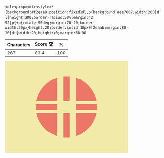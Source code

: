 `<dl><p><p><dt><style>*{background:#f2eaa8;position:fixed}dl,p{background:#ee7667;width:200}dl{height:200;border-radius:50%;margin:42 92}p{+p{rotate:90deg;margin:70-20;border-width:20px}height:20;border:solid 10px#f2eaab;margin:80-10}dt{width:20;height:40;margin:80 90`

| Characters | Score 🏆 | %   |
| ---------- | -------- | --- |
| 267        | 63.4     | 100 |

![](/2025/Jun2025/08/20250608.png)
